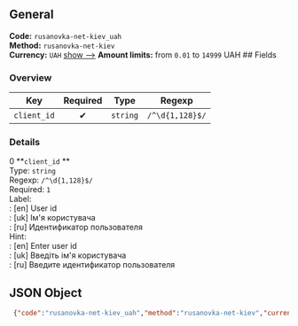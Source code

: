 ## General 
**Code:** `rusanovka-net-kiev_uah`  
**Method:** `rusanovka-net-kiev`  
**Currency:** `UAH` [show -->]() 
**Amount limits:** from `0.01`  to `14999`  UAH ## Fields 
### Overview 
|Key|Required|Type|Regexp| 
|:---:|:---:|:---:|:---:| 
|`client_id` |✔ |`string` |`/^\d{1,128}$/` | 
 
### Details 
0 **`client_id` **  
Type: `string`  
Regexp: `/^\d{1,128}$/`  
Required: `1`  
Label:  
: [en] User id  
: [uk] Ім'я користувача  
: [ru] Идентификатор пользователя  
Hint:  
: [en] Enter user id  
: [uk] Введіть ім'я користувача  
: [ru] Введите идентификатор пользователя  
## JSON Object 
```json
 {"code":"rusanovka-net-kiev_uah","method":"rusanovka-net-kiev","currency":"UAH","fields":[{"key":"client_id","type":"string","label":{"en":"User id","uk":"\u0406\u043c'\u044f \u043a\u043e\u0440\u0438\u0441\u0442\u0443\u0432\u0430\u0447\u0430","ru":"\u0418\u0434\u0435\u043d\u0442\u0438\u0444\u0438\u043a\u0430\u0442\u043e\u0440 \u043f\u043e\u043b\u044c\u0437\u043e\u0432\u0430\u0442\u0435\u043b\u044f"},"regexp":"\/^\\d{1,128}$\/","required":true,"position":1,"hint":{"en":"Enter user id","uk":"\u0412\u0432\u0435\u0434\u0456\u0442\u044c \u0456\u043c'\u044f \u043a\u043e\u0440\u0438\u0441\u0442\u0443\u0432\u0430\u0447\u0430","ru":"\u0412\u0432\u0435\u0434\u0438\u0442\u0435 \u0438\u0434\u0435\u043d\u0442\u0438\u0444\u0438\u043a\u0430\u0442\u043e\u0440 \u043f\u043e\u043b\u044c\u0437\u043e\u0432\u0430\u0442\u0435\u043b\u044f"},"example":"00022480"}],"amount_min":0.01,"amount_max":14999}```  
